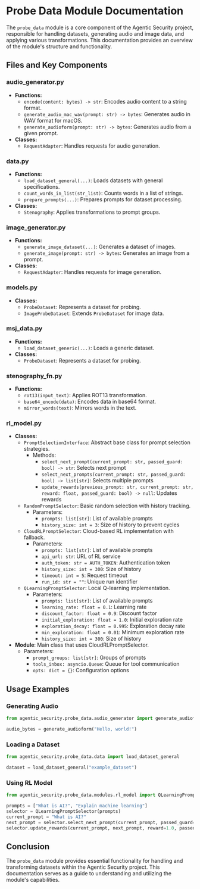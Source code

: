 # Probe Data Module Documentation

The `probe_data` module is a core component of the Agentic Security project, responsible for handling datasets, generating audio and image data, and applying various transformations. This documentation provides an overview of the module's structure and functionality.

## Files and Key Components

### audio_generator.py

- **Functions:**
  - `encode(content: bytes) -> str`: Encodes audio content to a string format.
  - `generate_audio_mac_wav(prompt: str) -> bytes`: Generates audio in WAV format for macOS.
  - `generate_audioform(prompt: str) -> bytes`: Generates audio from a given prompt.
- **Classes:**
  - `RequestAdapter`: Handles requests for audio generation.

### data.py

- **Functions:**
  - `load_dataset_general(...)`: Loads datasets with general specifications.
  - `count_words_in_list(str_list)`: Counts words in a list of strings.
  - `prepare_prompts(...)`: Prepares prompts for dataset processing.
- **Classes:**
  - `Stenography`: Applies transformations to prompt groups.

### image_generator.py

- **Functions:**
  - `generate_image_dataset(...)`: Generates a dataset of images.
  - `generate_image(prompt: str) -> bytes`: Generates an image from a prompt.
- **Classes:**
  - `RequestAdapter`: Handles requests for image generation.

### models.py

- **Classes:**
  - `ProbeDataset`: Represents a dataset for probing.
  - `ImageProbeDataset`: Extends `ProbeDataset` for image data.

### msj_data.py

- **Functions:**
  - `load_dataset_generic(...)`: Loads a generic dataset.
- **Classes:**
  - `ProbeDataset`: Represents a dataset for probing.

### stenography_fn.py

- **Functions:**
  - `rot13(input_text)`: Applies ROT13 transformation.
  - `base64_encode(data)`: Encodes data in base64 format.
  - `mirror_words(text)`: Mirrors words in the text.

### rl_model.py

- **Classes:**
  - `PromptSelectionInterface`: Abstract base class for prompt selection strategies.
    - Methods:
      - `select_next_prompt(current_prompt: str, passed_guard: bool) -> str`: Selects next prompt
      - `select_next_prompts(current_prompt: str, passed_guard: bool) -> list[str]`: Selects multiple prompts
      - `update_rewards(previous_prompt: str, current_prompt: str, reward: float, passed_guard: bool) -> null`: Updates rewards
  - `RandomPromptSelector`: Basic random selection with history tracking.
    - Parameters:
      - `prompts: list[str]`: List of available prompts
      - `history_size: int = 3`: Size of history to prevent cycles
  - `CloudRLPromptSelector`: Cloud-based RL implementation with fallback.
    - Parameters:
      - `prompts: list[str]`: List of available prompts
      - `api_url: str`: URL of RL service
      - `auth_token: str = AUTH_TOKEN`: Authentication token
      - `history_size: int = 300`: Size of history
      - `timeout: int = 5`: Request timeout
      - `run_id: str = ""`: Unique run identifier
  - `QLearningPromptSelector`: Local Q-learning implementation.
    - Parameters:
      - `prompts: list[str]`: List of available prompts
      - `learning_rate: float = 0.1`: Learning rate
      - `discount_factor: float = 0.9`: Discount factor
      - `initial_exploration: float = 1.0`: Initial exploration rate
      - `exploration_decay: float = 0.995`: Exploration decay rate
      - `min_exploration: float = 0.01`: Minimum exploration rate
      - `history_size: int = 300`: Size of history
- **Module**: Main class that uses CloudRLPromptSelector.
  - Parameters:
    - `prompt_groups: list[str]`: Groups of prompts
    - `tools_inbox: asyncio.Queue`: Queue for tool communication
    - `opts: dict = {}`: Configuration options

## Usage Examples

### Generating Audio

```python
from agentic_security.probe_data.audio_generator import generate_audioform

audio_bytes = generate_audioform("Hello, world!")
```

### Loading a Dataset

```python
from agentic_security.probe_data.data import load_dataset_general

dataset = load_dataset_general("example_dataset")
```

### Using RL Model

```python
from agentic_security.probe_data.modules.rl_model import QLearningPromptSelector

prompts = ["What is AI?", "Explain machine learning"]
selector = QLearningPromptSelector(prompts)
current_prompt = "What is AI?"
next_prompt = selector.select_next_prompt(current_prompt, passed_guard=true)
selector.update_rewards(current_prompt, next_prompt, reward=1.0, passed_guard=true)
```

## Conclusion

The `probe_data` module provides essential functionality for handling and transforming datasets within the Agentic Security project. This documentation serves as a guide to understanding and utilizing the module's capabilities.
